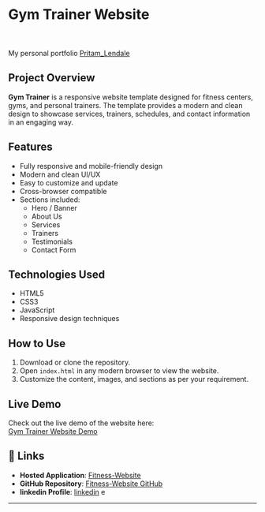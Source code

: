 # Gym Trainer Website <br> <br> 
 My personal portfolio   <a href="https://68d1a2d92f3bbf7602ea7cab--portfolio-master-pritam.netlify.app/" target="_blank">Pritam_Lendale</a> <br> 
## Project Overview

**Gym Trainer** is a responsive website template designed for fitness centers, gyms, and personal trainers. The template provides a modern and clean design to showcase services, trainers, schedules, and contact information in an engaging way.

## Features

- Fully responsive and mobile-friendly design
- Modern and clean UI/UX
- Easy to customize and update
- Cross-browser compatible
- Sections included:
  - Hero / Banner
  - About Us
  - Services
  - Trainers
  - Testimonials
  - Contact Form

## Technologies Used

- HTML5
- CSS3
- JavaScript
- Responsive design techniques

## How to Use

1. Download or clone the repository.
2. Open `index.html` in any modern browser to view the website.
3. Customize the content, images, and sections as per your requirement.

## Live Demo

Check out the live demo of the website here:  
[Gym Trainer Website Demo](https://fitness-website-gym2.netlify.app/)

## 🔗 Links

- **Hosted Application**: [Fitness-Website](https://fitness-website-gym2.netlify.app/)  
- **GitHub Repository**: [Fitness-Website GitHub](https://github.com/PL7822/Fitness-Website)
- **linkedin Profile**: [linkedin](https://www.linkedin.com/in/pritam-lendale-398172353?utm_source=share&utm_campaign=share_via&utm_content=profile&utm_medium=android_app)  e


   

---


